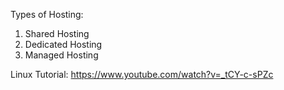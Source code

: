 Types of Hosting:

1. Shared Hosting
2. Dedicated Hosting
3. Managed Hosting


Linux Tutorial: https://www.youtube.com/watch?v=_tCY-c-sPZc